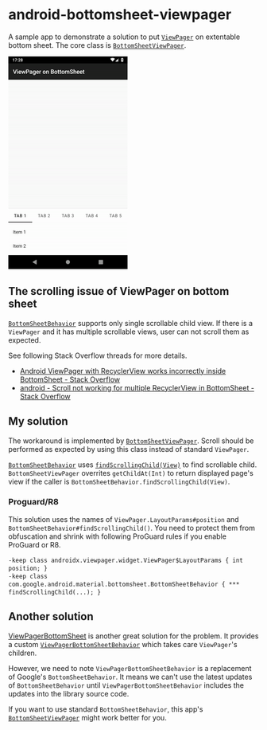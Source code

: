 # android-bottomsheet-viewpager

A sample app to demonstrate a solution to put [`ViewPager`](https://developer.android.com/reference/androidx/viewpager/widget/ViewPager) on extentable bottom sheet. The core class is [`BottomSheetViewPager`](./app/src/main/java/io/github/kafumi/bottomsheetviewpager/BottomSheetViewPager.kt).

![Screen record](./doc/screen_record.gif)

## The scrolling issue of ViewPager on bottom sheet

[`BottomSheetBehavior`](https://developer.android.com/reference/com/google/android/material/bottomsheet/BottomSheetBehavior) supports only single scrollable child view. If there is a `ViewPager` and it has multiple scrollable views, user can not scroll them as expected.

See following Stack Overflow threads for more details.

- [Android ViewPager with RecyclerView works incorrectly inside BottomSheet - Stack Overflow](https://stackoverflow.com/q/37715822)
- [android - Scroll not working for multiple RecyclerView in BottomSheet - Stack Overflow](https://stackoverflow.com/q/39326321)

## My solution

The workaround is implemented by [`BottomSheetViewPager`](./app/src/main/java/io/github/kafumi/bottomsheetviewpager/BottomSheetViewPager.kt). Scroll should be performed as expected by using this class instead of standard `ViewPager`.

[`BottomSheetBehavior`](https://developer.android.com/reference/com/google/android/material/bottomsheet/BottomSheetBehavior) uses [`findScrollingChild(View)`](https://github.com/material-components/material-components-android/blob/8073c98d604279fe26ac95fcc60c70882cace7df/lib/java/com/google/android/material/bottomsheet/BottomSheetBehavior.java#L733-L747) to find scrollable child. `BottomSheetViewPager` overrites `getChildAt(Int)` to return displayed page's view if the caller is `BottomSheetBehavior.findScrollingChild(View)`.

### Proguard/R8

This solution uses the names of `ViewPager.LayoutParams#position` and `BottomSheetBehavior#findScrollingChild()`. You need to protect them from obfuscation and shrink with following ProGuard rules if you enable ProGuard or R8.

```proguard
-keep class androidx.viewpager.widget.ViewPager$LayoutParams { int position; }
-keep class com.google.android.material.bottomsheet.BottomSheetBehavior { *** findScrollingChild(...); }
```

## Another solution

[ViewPagerBottomSheet](https://github.com/laenger/ViewPagerBottomSheet) is another great solution for the problem. It provides a custom [`ViewPagerBottomSheetBehavior`](https://github.com/laenger/ViewPagerBottomSheet/blob/master/vpbs/src/main/java/biz/laenger/android/vpbs/ViewPagerBottomSheetBehavior.java) which takes care `ViewPager`'s children.

However, we need to note `ViewPagerBottomSheetBehavior` is a replacement of Google's `BottomSheetBehavior`. It means we can't use the latest updates of `BottomSheetBehavior` until `ViewPagerBottomSheetBehavior` includes the updates into the library source code.

If you want to use standard `BottomSheetBehavior`, this app's [`BottomSheetViewPager`](./app/src/main/java/io/github/kafumi/bottomsheetviewpager/BottomSheetViewPager.kt) might work better for you.